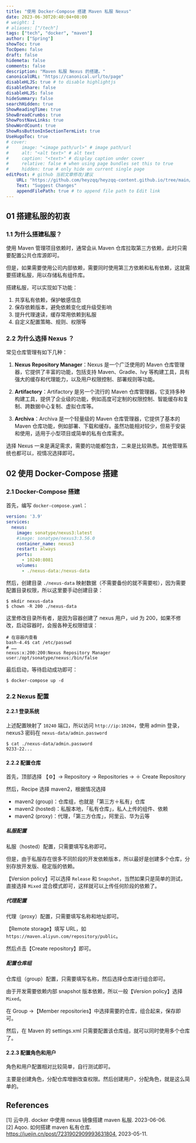 ```yaml
---
title: "使用 Docker-Compose 搭建 Maven 私服 Nexus"
date: 2023-06-30T20:40:04+08:00
# weight: 1
# aliases: ["/tech"]
tags: ["tech", "docker", "maven"]
author: ["Spring"]
showToc: true
TocOpen: false
draft: false
hidemeta: false
comments: false
description: "Maven 私服 Nexus 的搭建。"
canonicalURL: "https://canonical.url/to/page"
disableHLJS: true # to disable highlightjs
disableShare: false
disableHLJS: false
hideSummary: false
searchHidden: true
ShowReadingTime: true
ShowBreadCrumbs: true
ShowPostNavLinks: true
ShowWordCount: true
ShowRssButtonInSectionTermList: true
UseHugoToc: true
# cover:
#     image: "<image path/url>" # image path/url
#     alt: "<alt text>" # alt text
#     caption: "<text>" # display caption under cover
#     relative: false # when using page bundles set this to true
#     hidden: true # only hide on current single page
editPost: # github 当前文章修改/建议
    URL: "https://github.com/heyzqq/heyzqq-content.github.io/tree/main/content"
    Text: "Suggest Changes"
    appendFilePath: true # to append file path to Edit link
---
```


## 01 搭建私服的初衷

### 1.1 为什么搭建私服？

使用 Maven 管理项目依赖时，通常会从 Maven 仓库拉取第三方依赖，此时只需要配置公共仓库源即可。

但是，如果需要使用公司内部依赖，需要同时使用第三方依赖和私有依赖，这就需要搭建私服，用以存储私有组件库。

搭建私服，可以实现如下功能：

1. 共享私有依赖，保护敏感信息
2. 保存依赖版本，避免依赖变化或升级受影响
3. 提升代理速读，缓存常用依赖到私服
4. 自定义配置策略、规则、权限等

### 2.2 为什么选择 Nexus ？

常见仓库管理有如下几种：

1. **Nexus Repository Manager**：Nexus 是一个广泛使用的 Maven 仓库管理器，它提供了丰富的功能，包括支持 Maven、Gradle、Ivy 等构建工具，具有强大的缓存和代理能力，以及用户权限控制、部署规则等功能。

2. **Artifactory**：Artifactory 是另一个流行的 Maven 仓库管理器，它支持多种构建工具，提供了企业级的功能，例如高度可定制的权限控制、智能缓存和复制、跨数据中心复制、虚拟仓库等。

3. **Archiva**：Archiva 是一个轻量级的 Maven 仓库管理器，它提供了基本的 Maven 仓库功能，例如部署、下载和缓存。虽然功能相对较少，但易于安装和使用，适用于小型项目或简单的私有仓库需求。

选择 Nexus 一来是满足需求，需要的功能都包含，二来是比较熟悉。其他管理系统也都可以，视情况选择即可。

## 02 使用 Docker-Compose 搭建

### 2.1 Docker-Compose 搭建

首先，编写 `docker-compose.yaml`：

```yaml
version: '3.9'
services:
  nexus:
    image: sonatype/nexus3:latest
    #image: sonatype/nexus3:3.56.0
    container_name: nexus3
    restart: always
    ports:
      - 10240:8081
    volumes:
      - ./nexus-data:/nexus-data
```

然后，创建目录 `./nexus-data` 映射数据（不需要备份的就不需要啦），因为需要配置目录权限，所以这里要手动创建目录：

```SH
$ mkdir nexus-data
$ chown -R 200 ./nexus-data
```

这里修改目录所有者，是因为容器创建了 nexus 用户，uid 为 200，如果不修改，启动容器时，会报各种无权限错误：

```SH
# 在容器内查看
bash-4.4$ cat /etc/passwd
# ……
nexus:x:200:200:Nexus Repository Manager user:/opt/sonatype/nexus:/bin/false
```

最后启动，等待启动成功即可：

```SH
$ docker-compose up -d
```

### 2.2 Nexus 配置

#### 2.2.1 登录系统

上述配置映射了 `10240` 端口，所以访问 `http://ip:10204`，使用 admin 登录，nexus3 密码在 `nexus-data/admin.password`

```
$ cat ./nexus-data/admin.password
9233-22...
```

#### 2.2.2 配置仓库

首先，顶部选择 【⚙】-> Repository -> Repositories -> ＋ Create Repository

然后，Recipe 选择 maven2，根据情况选择

- maven2 (group)：仓库组，也就是「第三方＋私有」仓库
- maven2 (hosted)：私服本地，「私有仓库」，私人上传的组件、依赖
- maven2 (proxy)：代理，「第三方仓库」，阿里云、华为云等

##### 私服配置

私服（hosted）配置，只需要填写名称即可。

但是，由于私服存在很多不同阶段的开发依赖版本，所以最好是创建多个仓库，分别存放开发版、稳定版的依赖。

【Version policy】可以选择 `Release` 和 `Snapshot`，当然如果只是简单的测试，直接选择 `Mixed` 混合模式即可，这样就可以上传任何阶段的依赖了。

##### 代理配置

代理（proxy）配置，只需要填写名称和地址即可。

【Remote storage】填写 URL，如 `https://maven.aliyun.com/repository/public`。

然后点击【Create repository】即可。

##### 配置仓库组

仓库组（group）配置，只需要填写名称，然后选择仓库进行组合即可。

由于开发需要依赖内部 snapshot 版本依赖，所以一般【Version policy】选择 `Mixed`。

在 Group ->【Member repositories】中选择需要的仓库，组合起来，保存即可。

然后，在 Maven 的 settings.xml 只需要配置该仓库组，就可以同时使用多个仓库了。

#### 2.2.3 配置角色和用户

角色和用户配置相对比较简单，自行测试即可。

主要是创建角色，分配仓库增删改查权限。然后创建用户，分配角色，就是这么简单的。

## References

[1] 云中月. docker 中使用 nexus 镜像搭建 maven 私服. 2023-06-06.  
[2] Aqoo. 如何搭建 maven 私有仓库. https://juejin.cn/post/7231902909993631804, 2023-05-11.  
